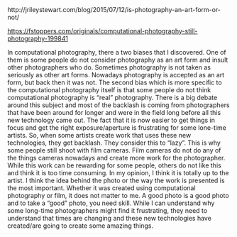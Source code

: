 <!DOCTYPE html>
<html>
  <head>
    <meta charset="utf-8">
    <title></title>
  </head>
  <body>
    http://jrileystewart.com/blog/2015/07/12/is-photography-an-art-form-or-not/

https://fstoppers.com/originals/computational-photography-still-photography-199841

In computational photography, there a two biases that I discovered. One of them is some people do not consider photography as an art form and insult other photographers who do. Sometimes photography is not taken as seriously as other art forms. Nowadays photography is accepted as an art form, but back then it was not.
The second bias which is more specific to the computational photography itself is that some people do not think computational photography is “real” photography. There is a big debate around this subject and most of the backlash is coming from photographers that have been around for longer and were in the field long before all this new technology came out. The fact that it is now easier to get things in focus and get the right exposure/aperture is frustrating for some lone-time artists. So, when some artists create work that uses these new technologies, they get backlash. They consider this to “lazy”. This is why some people still shoot with film cameras. Film cameras do not do any of the things cameras nowadays and create more work for the photographer. While this work can be rewarding for some people, others do not like this and think it is too time consuming. In my opinion, I think it is totally up to the artist. I think the idea behind the photo or the way the work is presented is the most important. Whether it was created using computational photography or film, it does not matter to me. A good photo is a good photo and to take a “good” photo, you need skill. While I can understand why some long-time photographers might find it frustrating, they need to understand that times are changing and these new technologies have created/are going to create some amazing things.

  </body>
</html>
